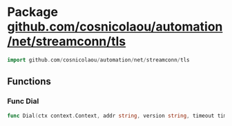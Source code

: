 # Package [github.com/cosnicolaou/automation/net/streamconn/tls](https://pkg.go.dev/github.com/cosnicolaou/automation/net/streamconn/tls?tab=doc)

```go
import github.com/cosnicolaou/automation/net/streamconn/tls
```


## Functions
### Func Dial
```go
func Dial(ctx context.Context, addr string, version string, timeout time.Duration, logger *slog.Logger) (streamconn.Transport, error)
```




